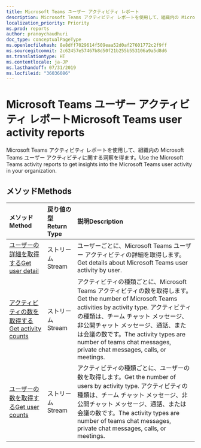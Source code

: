 ```yaml
---
title: Microsoft Teams ユーザー アクティビティ レポート
description: Microsoft Teams アクティビティ レポートを使用して、組織内の Microsoft Teams ユーザー アクティビティに関する洞察を得ます。
localization_priority: Priority
ms.prod: reports
author: pranoychaudhuri
doc_type: conceptualPageType
ms.openlocfilehash: 8e8dff7029614f509eaa52d0af27601772c2f9ff
ms.sourcegitcommit: 2c62457e57467b8d50f21b255b553106a9a5d8d6
ms.translationtype: HT
ms.contentlocale: ja-JP
ms.lasthandoff: 07/31/2019
ms.locfileid: "36036086"
---
```

# <a name="microsoft-teams-user-activity-reports"></a><span data-ttu-id="26358-103">Microsoft Teams ユーザー アクティビティ レポート</span><span class="sxs-lookup"><span data-stu-id="26358-103">Microsoft Teams user activity reports</span></span>

<span data-ttu-id="26358-104">Microsoft Teams アクティビティ レポートを使用して、組織内の Microsoft Teams ユーザー アクティビティに関する洞察を得ます。</span><span class="sxs-lookup"><span data-stu-id="26358-104">Use the Microsoft Teams activity reports to get insights into the Microsoft Teams user activity in your organization.</span></span>

## <a name="methods"></a><span data-ttu-id="26358-105">メソッド</span><span class="sxs-lookup"><span data-stu-id="26358-105">Methods</span></span>

| <span data-ttu-id="26358-106">メソッド</span><span class="sxs-lookup"><span data-stu-id="26358-106">Method</span></span>                                   | <span data-ttu-id="26358-107">戻り値の型</span><span class="sxs-lookup"><span data-stu-id="26358-107">Return Type</span></span> | <span data-ttu-id="26358-108">説明</span><span class="sxs-lookup"><span data-stu-id="26358-108">Description</span></span>                              |
| :--------------------------------------- | :---------- | :--------------------------------------- |
| [<span data-ttu-id="26358-109">ユーザーの詳細を取得する</span><span class="sxs-lookup"><span data-stu-id="26358-109">Get user detail</span></span>](../api/reportroot-getteamsuseractivityuserdetail.md) | <span data-ttu-id="26358-110">ストリーム</span><span class="sxs-lookup"><span data-stu-id="26358-110">Stream</span></span>      | <span data-ttu-id="26358-111">ユーザーごとに、Microsoft Teams ユーザー アクティビティの詳細を取得します。</span><span class="sxs-lookup"><span data-stu-id="26358-111">Get details about Microsoft Teams user activity by user.</span></span> |
| [<span data-ttu-id="26358-112">アクティビティの数を取得する</span><span class="sxs-lookup"><span data-stu-id="26358-112">Get activity counts</span></span>](../api/reportroot-getteamsuseractivitycounts.md) | <span data-ttu-id="26358-113">ストリーム</span><span class="sxs-lookup"><span data-stu-id="26358-113">Stream</span></span>      | <span data-ttu-id="26358-114">アクティビティの種類ごとに、Microsoft Teams アクティビティの数を取得します。</span><span class="sxs-lookup"><span data-stu-id="26358-114">Get the number of Microsoft Teams activities by activity type.</span></span> <span data-ttu-id="26358-115">アクティビティの種類は、チーム チャット メッセージ、非公開チャット メッセージ、通話、または会議の数です。</span><span class="sxs-lookup"><span data-stu-id="26358-115">The activity types are number of teams chat messages, private chat messages, calls, or meetings.</span></span> |
| [<span data-ttu-id="26358-116">ユーザーの数を取得する</span><span class="sxs-lookup"><span data-stu-id="26358-116">Get user counts</span></span>](../api/reportroot-getteamsuseractivityusercounts.md) | <span data-ttu-id="26358-117">ストリーム</span><span class="sxs-lookup"><span data-stu-id="26358-117">Stream</span></span>      | <span data-ttu-id="26358-118">アクティビティの種類ごとに、ユーザーの数を取得します。</span><span class="sxs-lookup"><span data-stu-id="26358-118">Get the number of users by activity type.</span></span> <span data-ttu-id="26358-119">アクティビティの種類は、チーム チャット メッセージ、非公開チャット メッセージ、通話、または会議の数です。</span><span class="sxs-lookup"><span data-stu-id="26358-119">The activity types are number of teams chat messages, private chat messages, calls, or meetings.</span></span> |
